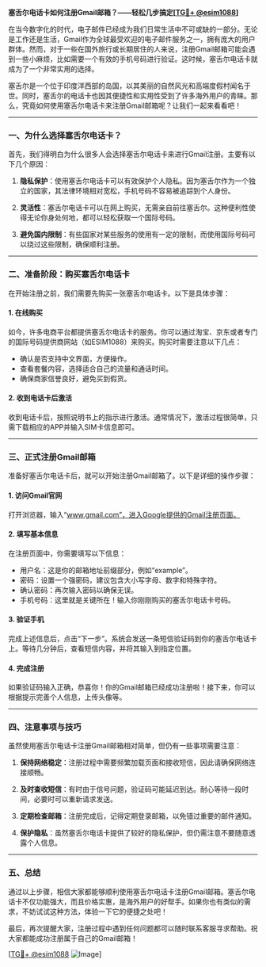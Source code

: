 **塞舌尔电话卡如何注册Gmail邮箱？——轻松几步搞定[[TG💪+ @esim1088](https://t.me/s/esim1088)]**

在当今数字化的时代，电子邮件已经成为我们日常生活中不可或缺的一部分。无论是工作还是生活，Gmail作为全球最受欢迎的电子邮件服务之一，拥有庞大的用户群体。然而，对于一些在国外旅行或长期居住的人来说，注册Gmail邮箱可能会遇到一些小麻烦，比如需要一个有效的手机号码进行验证。这时候，塞舌尔电话卡就成为了一个非常实用的选择。

塞舌尔是一个位于印度洋西部的岛国，以其美丽的自然风光和高端度假村闻名于世。同时，塞舌尔的电话卡也因其便捷性和实用性受到了许多海外用户的青睐。那么，究竟如何使用塞舌尔电话卡来注册Gmail邮箱呢？让我们一起来看看吧！

---

### **一、为什么选择塞舌尔电话卡？**

首先，我们得明白为什么很多人会选择塞舌尔电话卡来进行Gmail注册。主要有以下几个原因：

1. **隐私保护**：使用塞舌尔电话卡可以有效保护个人隐私。因为塞舌尔作为一个独立的国家，其法律环境相对宽松，手机号码不容易被追踪到个人身份。
   
2. **灵活性**：塞舌尔电话卡可以在网上购买，无需亲自前往塞舌尔。这种便利性使得无论你身处何地，都可以轻松获取一个国际号码。

3. **避免国内限制**：有些国家对某些服务的使用有一定的限制，而使用国际号码可以绕过这些限制，确保顺利注册。

---

### **二、准备阶段：购买塞舌尔电话卡**

在开始注册之前，我们需要先购买一张塞舌尔电话卡。以下是具体步骤：

#### **1. 在线购买**
如今，许多电商平台都提供塞舌尔电话卡的服务。你可以通过淘宝、京东或者专门的国际号码提供商网站（如ESIM1088）来购买。购买时需要注意以下几点：
- 确认是否支持中文界面，方便操作。
- 查看套餐内容，选择适合自己的流量和通话时间。
- 确保商家信誉良好，避免买到假货。

#### **2. 收到电话卡后激活**
收到电话卡后，按照说明书上的指示进行激活。通常情况下，激活过程很简单，只需下载相应的APP并输入SIM卡信息即可。

---

### **三、正式注册Gmail邮箱**

准备好塞舌尔电话卡后，就可以开始注册Gmail邮箱了。以下是详细的操作步骤：

#### **1. 访问Gmail官网**
打开浏览器，输入“www.gmail.com”，进入Google提供的Gmail注册页面。

#### **2. 填写基本信息**
在注册页面中，你需要填写以下信息：
- 用户名：这是你的邮箱地址前缀部分，例如“example”。
- 密码：设置一个强密码，建议包含大小写字母、数字和特殊字符。
- 确认密码：再次输入密码以确保无误。
- 手机号码：这里就是关键所在！输入你刚刚购买的塞舌尔电话卡号码。

#### **3. 验证手机**
完成上述信息后，点击“下一步”。系统会发送一条短信验证码到你的塞舌尔电话卡上。等待几分钟后，查看短信内容，并将其输入到指定位置。

#### **4. 完成注册**
如果验证码输入正确，恭喜你！你的Gmail邮箱已经成功注册啦！接下来，你可以根据提示完善个人信息，上传头像等。

---

### **四、注意事项与技巧**

虽然使用塞舌尔电话卡注册Gmail邮箱相对简单，但仍有一些事项需要注意：

1. **保持网络稳定**：注册过程中需要频繁加载页面和接收短信，因此请确保网络连接顺畅。
   
2. **及时查收短信**：有时由于信号问题，验证码可能延迟到达。耐心等待一段时间，必要时可以重新请求发送。

3. **定期检查邮箱**：注册完成后，记得定期登录邮箱，以免错过重要的邮件通知。

4. **保护隐私**：虽然塞舌尔电话卡提供了较好的隐私保护，但仍需注意不要随意透露个人信息。

---

### **五、总结**

通过以上步骤，相信大家都能够顺利使用塞舌尔电话卡注册Gmail邮箱。塞舌尔电话卡不仅功能强大，而且价格实惠，是海外用户的好帮手。如果你也有类似的需求，不妨试试这种方法，体验一下它的便捷之处吧！

最后，再次提醒大家，注册过程中遇到任何问题都可以随时联系客服寻求帮助。祝大家都能成功注册属于自己的Gmail邮箱！

[[TG💪+ @esim1088](https://t.me/s/esim1088) ![Image](https://i.postimg.cc/4NQfJmqS/Snipaste-2025-05-13-00-14-12.png)]
